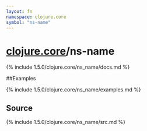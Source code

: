 ```yaml
---
layout: fn
namespace: clojure.core
symbol: "ns-name"
---
```


# [clojure.core](../)/ns-name

{% include 1.5.0/clojure.core/ns_name/docs.md %}

##Examples

{% include 1.5.0/clojure.core/ns_name/examples.md %}
## Source
{% include 1.5.0/clojure.core/ns_name/src.md %}

